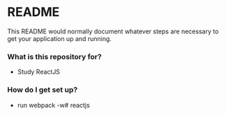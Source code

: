 # README #

This README would normally document whatever steps are necessary to get your application up and running.

### What is this repository for? ###

* Study ReactJS

### How do I get set up? ###

* run webpack -w# reactjs
